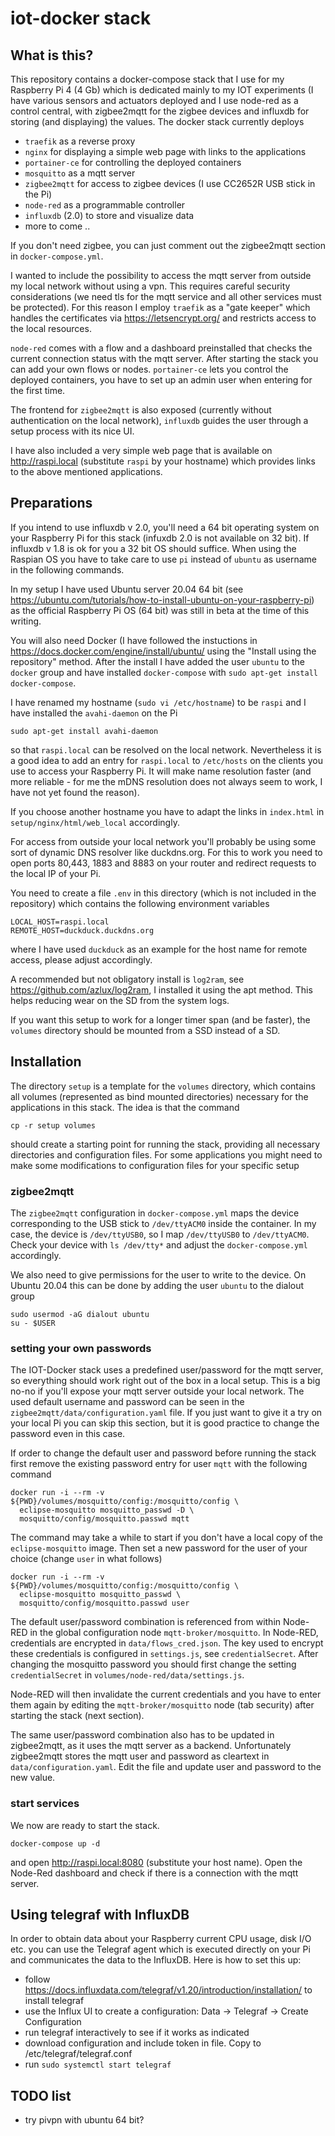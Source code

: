 # iot-docker stack

## What is this?

This repository contains a docker-compose stack that I use for my Raspberry 
Pi 4 (4 Gb) which is dedicated mainly to my IOT experiments (I have various 
sensors and actuators deployed and I use node-red as a control central, 
with zigbee2mqtt for the zigbee devices and influxdb for storing (and 
displaying) the values. The docker stack currently deploys

* `traefik` as a reverse proxy
* `nginx` for displaying a simple web page with links to the applications
* `portainer-ce` for controlling the deployed containers
* `mosquitto` as a mqtt server
* `zigbee2mqtt` for access to zigbee devices (I use CC2652R USB stick in the Pi)
* `node-red` as a programmable controller
* `influxdb` (2.0) to store and visualize data
* more to come ..

If you don't need zigbee, you can just comment out the zigbee2mqtt section
in `docker-compose.yml`.

I wanted to include the possibility to access the mqtt server from outside
my local network without using a vpn. This requires careful security 
considerations (we need tls for the mqtt service and all other services
must be protected). For this reason I employ `traefik` as a "gate keeper"
which handles the certificates via https://letsencrypt.org/ and
restricts access to the local resources.

`node-red` comes with a flow and a dashboard preinstalled that checks 
the current connection status with the mqtt server. After starting 
the stack you can add your own flows or nodes. `portainer-ce` lets 
you control the deployed containers, you have to set up an admin user
when entering for the first time.

The frontend for `zigbee2mqtt` is also exposed (currently 
without authentication on the local network), `influxdb` guides the
user through a setup process with its nice UI.

I have also included a very simple web page that is available on 
http://raspi.local (substitute `raspi` by your hostname) which
provides links to the above mentioned applications.

## Preparations

If you intend to use influxdb v 2.0, you'll need a 64 bit operating system 
on your Raspberry Pi for this stack (infuxdb 2.0 is not available on 32 bit). 
If influxdb v 1.8 is ok for you a 32 bit OS should suffice. When using 
the Raspian OS you have to take care to use `pi` instead of `ubuntu` 
as username in the following commands.

In my setup I have used Ubuntu server 20.04 64 bit (see 
https://ubuntu.com/tutorials/how-to-install-ubuntu-on-your-raspberry-pi)
as the official Raspberry Pi OS (64 bit) was still in beta at the time of 
this writing. 

You will also need Docker (I have followed the instuctions in
https://docs.docker.com/engine/install/ubuntu/ using the "Install using the 
repository" method. After the install I have added the user `ubuntu` 
to the `docker` group and have installed `docker-compose` with 
`sudo apt-get install docker-compose`. 

I have renamed my hostname (`sudo vi /etc/hostname`) to be `raspi` and I
have installed the `avahi-daemon` on the Pi

    sudo apt-get install avahi-daemon

so that `raspi.local` can be resolved on the local network. Nevertheless
it is a good idea to add an entry for `raspi.local` to `/etc/hosts` on
the clients you use to access your Raspberry Pi. It will make name resolution 
faster (and more reliable - for me the mDNS resolution does not always
seem to work, I have not yet found the reason).

If you choose another hostname you have to adapt the links in `index.html` in 
`setup/nginx/html/web_local` accordingly.

For access from outside your local network you'll probably be using
some sort of dynamic DNS resolver like duckdns.org. For this to work 
you need to open ports 80,443, 1883 and 8883 on your router and redirect
requests to the local IP of your Pi.

You need to create a file `.env` in this directory (which is not included
in the repository) which contains the following environment variables

    LOCAL_HOST=raspi.local
    REMOTE_HOST=duckduck.duckdns.org

where I have used `duckduck` as an example for the host name for remote 
access, please adjust accordingly.

A recommended but not obligatory install is `log2ram`, see
https://github.com/azlux/log2ram, I installed it using the apt method. This 
helps reducing wear on the SD from the system logs.

If you want this setup to work for a longer timer span (and be faster), 
the `volumes` directory should be mounted from a SSD instead of a SD.

## Installation

The directory `setup` is a template for the `volumes` directory,
which contains all volumes (represented as bind mounted directories)
necessary for the applications in this stack. The idea is that the command

    cp -r setup volumes 

should create a starting point for running the stack, providing all 
necessary directories and configuration files. For some applications 
you might need to make some modifications to configuration files
for your specific setup

### zigbee2mqtt

The `zigbee2mqtt` configuration in `docker-compose.yml` maps the 
device corresponding to the USB stick to `/dev/ttyACM0` inside the 
container. In my case, the device is `/dev/ttyUSB0`, so I map 
`/dev/ttyUSB0` to `/dev/ttyACM0`. Check your device with 
`ls /dev/tty*` and adjust the `docker-compose.yml` accordingly. 

We also need to give permissions for the user to write to the device. 
On Ubuntu 20.04 this can be done by adding the user `ubuntu` to the 
dialout group

    sudo usermod -aG dialout ubuntu
    su - $USER

### setting your own passwords

The IOT-Docker stack uses a predefined user/password for the mqtt server, 
so everything should work right out of the box in a local setup. This is
a big no-no if you'll expose your mqtt server outside your local
network. The used default username and password can be seen in the
`zigbee2mqtt/data/configuration.yaml` file. If you just want to give it 
a try on your local Pi you can skip this section, but it is good 
practice to change the password even in this case. 

If order to change the default user and password before running the stack
first remove the existing password entry for user `mqtt` with the 
following command 

    docker run -i --rm -v ${PWD}/volumes/mosquitto/config:/mosquitto/config \
      eclipse-mosquitto mosquitto_passwd -D \
      mosquitto/config/mosquitto.passwd mqtt

The command may take a while to start if you don't have a local copy
of the `eclipse-mosquitto` image. Then set a new password for the 
user of your choice (change `user` in what follows)

    docker run -i --rm -v ${PWD}/volumes/mosquitto/config:/mosquitto/config \
      eclipse-mosquitto mosquitto_passwd \
      mosquitto/config/mosquitto.passwd user

The default user/password combination is referenced from within Node-RED 
in the global configuration node `mqtt-broker/mosquitto`. In Node-RED, 
credentials are encrypted in `data/flows_cred.json`. The key used 
to encrypt these credentials is configured in `settings.js`, 
see `credentialSecret`. After changing the mosquitto password
you should first change the setting `credentialSecret` in 
`volumes/node-red/data/settings.js`.

Node-RED will then invalidate the current credentials and you have 
to enter them again by editing the `mqtt-broker/mosquitto` node 
(tab security) after starting the stack (next section). 

The same user/password combination also has to be updated in 
zigbee2mqtt, as it uses the mqtt server as a backend. Unfortunately 
zigbee2mqtt stores the mqtt user and password as cleartext in 
`data/configuration.yaml`. Edit the file and update user and 
password to the new value.

### start services

We now are ready to start the stack.

    docker-compose up -d 

and open http://raspi.local:8080 (substitute your host name). 
Open the Node-Red dashboard and check if there is a connection with
the mqtt server.


## Using telegraf with InfluxDB

In order to obtain data about your Raspberry current CPU usage, disk I/O etc. you
can use the Telegraf agent which is executed directly on your Pi and communicates the
data to the InfluxDB. Here is how to set this up:

* follow https://docs.influxdata.com/telegraf/v1.20/introduction/installation/ to install telegraf
* use the Influx UI to create a configuration: Data -> Telegraf -> Create Configuration
* run telegraf interactively to see if it works as indicated
* download configuration and include token in file. Copy to /etc/telegraf/telegraf.conf
* run `sudo systemctl start telegraf` 

## TODO list

* try pivpn with ubuntu 64 bit?
